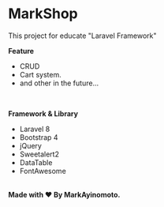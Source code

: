 <h1>MarkShop</h1>
<p>This project for educate "Laravel Framework"</p>

<b>Feature</b><br />
<ul>
    <li>CRUD</li>
    <li>Cart system.</li>
    <li>and other in the future...</li>
</ul>

<br />

<b>Framework & Library</b><br />
<ul>
    <li>Laravel 8</li>
    <li>Bootstrap 4</li>
    <li>jQuery</li>
    <li>Sweetalert2</li>
    <li>DataTable</li>
    <li>FontAwesome</li>
</ul>

<br />
<b>Made with  ❤  By MarkAyinomoto.</b>
